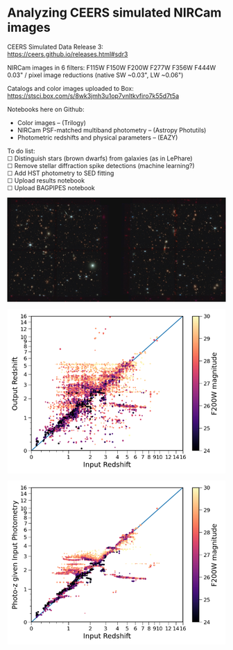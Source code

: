 # Analyzing CEERS simulated NIRCam images

CEERS Simulated Data Release 3:  
https://ceers.github.io/releases.html#sdr3

NIRCam images in 6 filters: F115W F150W F200W F277W F356W F444W  
0.03" / pixel image reductions (native SW ~0.03", LW ~0.06")  

Catalogs and color images uploaded to Box:  
https://stsci.box.com/s/8wk3jmh3u1op7vnltkvfiro7k55d7t5a  

Notebooks here on Github:  
* Color images – (Trilogy)  
* NIRCam PSF-matched multiband photometry – (Astropy Photutils)  
* Photometric redshifts and physical parameters – (EAZY)

To do list:  
☐ Distinguish stars (brown dwarfs) from galaxies (as in LePhare)  
☐ Remove stellar diffraction spike detections (machine learning?)  
☐ Add HST photometry to SED fitting    
☐ Upload results notebook  
☐ Upload BAGPIPES notebook  

![CEERS SDR3 color image](ceers5_color_small.jpg)

![photometric redshifts](CEERS_EAZY_zphot.png)

![photometric redshifts given input photometry](CEERS_SAM-input-phot_EAZY_zphot.png)
